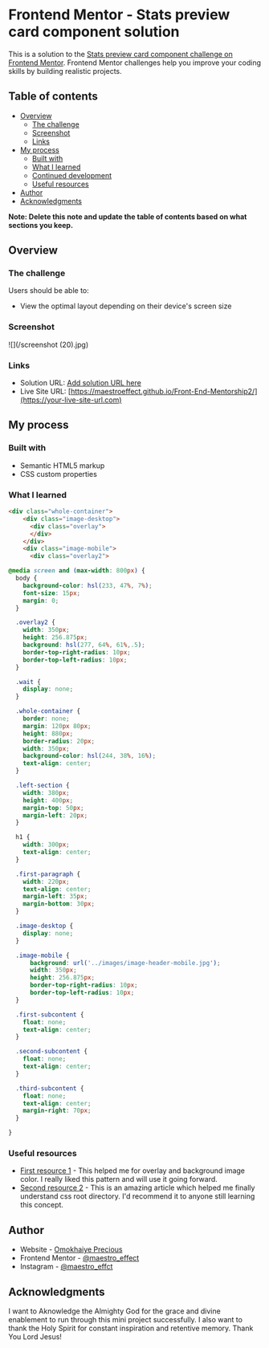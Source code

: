 # Frontend Mentor - Stats preview card component solution

This is a solution to the [Stats preview card component challenge on Frontend Mentor](https://www.frontendmentor.io/challenges/stats-preview-card-component-8JqbgoU62). Frontend Mentor challenges help you improve your coding skills by building realistic projects. 

## Table of contents

- [Overview](#overview)
  - [The challenge](#the-challenge)
  - [Screenshot](#screenshot)
  - [Links](#links)
- [My process](#my-process)
  - [Built with](#built-with)
  - [What I learned](#what-i-learned)
  - [Continued development](#continued-development)
  - [Useful resources](#useful-resources)
- [Author](#author)
- [Acknowledgments](#acknowledgments)

**Note: Delete this note and update the table of contents based on what sections you keep.**

## Overview

### The challenge

Users should be able to:

- View the optimal layout depending on their device's screen size

### Screenshot

![](/screenshot (20).jpg)

### Links

- Solution URL: [Add solution URL here](https://github.com/maestroeffect/Front-End-Mentorship2.git)
- Live Site URL: [https://maestroeffect.github.io/Front-End-Mentorship2/](https://your-live-site-url.com)

## My process

### Built with

- Semantic HTML5 markup
- CSS custom properties

### What I learned

```html
<div class="whole-container">
    <div class="image-desktop">
      <div class="overlay">
      </div>
    </div>
    <div class="image-mobile">
      <div class="overlay2">
```
```css
@media screen and (max-width: 800px) {
  body {
    background-color: hsl(233, 47%, 7%);
    font-size: 15px;
    margin: 0;
  }

  .overlay2 {
    width: 350px;
    height: 256.875px;
    background: hsl(277, 64%, 61%,.5);
    border-top-right-radius: 10px;
    border-top-left-radius: 10px;
  }

  .wait {
    display: none;
  }

  .whole-container {
    border: none;
    margin: 120px 80px;
    height: 880px;
    border-radius: 20px;
    width: 350px;
    background-color: hsl(244, 38%, 16%);
    text-align: center;
  }

  .left-section {
    width: 380px;
    height: 400px;
    margin-top: 50px;
    margin-left: 20px;
  }

  h1 {
    width: 300px;
    text-align: center;
  }

  .first-paragraph {
    width: 220px;
    text-align: center;
    margin-left: 35px;
    margin-bottom: 30px;
  }

  .image-desktop {
    display: none;
  }

  .image-mobile {
      background: url('../images/image-header-mobile.jpg');
      width: 350px;
      height: 256.875px;
      border-top-right-radius: 10px;
      border-top-left-radius: 10px;
  }

  .first-subcontent {
    float: none;
    text-align: center;
  }

  .second-subcontent {
    float: none;
    text-align: center;
  }

  .third-subcontent {
    float: none;
    text-align: center;
    margin-right: 70px;
  }

}
```
### Useful resources

- [First resource 1](https://www.youtube.com/watch?v=ZJZtmD3H9Sc) - This helped me for overlay and background image color. I really liked this pattern and will use it going forward.
- [Second resource 2](https://stackoverflow.com/questions/7037959/css-root-directory) - This is an amazing article which helped me finally understand css root directory. I'd recommend it to anyone still learning this concept.

## Author

- Website - [Omokhaiye Precious](https://maestroeffect.github.io/Front-End-Mentorship2/)
- Frontend Mentor - [@maestro_effect](https://www.frontendmentor.io/profile/maestro_effect)
- Instagram - [@maestro_effct](https://www.instagram.com/maestro_effct)

## Acknowledgments

I want to Aknowledge the Almighty God for the grace and divine enablement to run through this mini project successfully. I also want to thank the Holy Spirit for constant inspiration and retentive memory. Thank You Lord Jesus!

